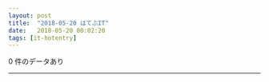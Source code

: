 ```yaml
---
layout: post
title:  "2018-05-20 はてぶIT"
date:   2018-05-20 00:02:20
tags: [it-hotentry]
---
```

0 件のデータあり

<hr>
